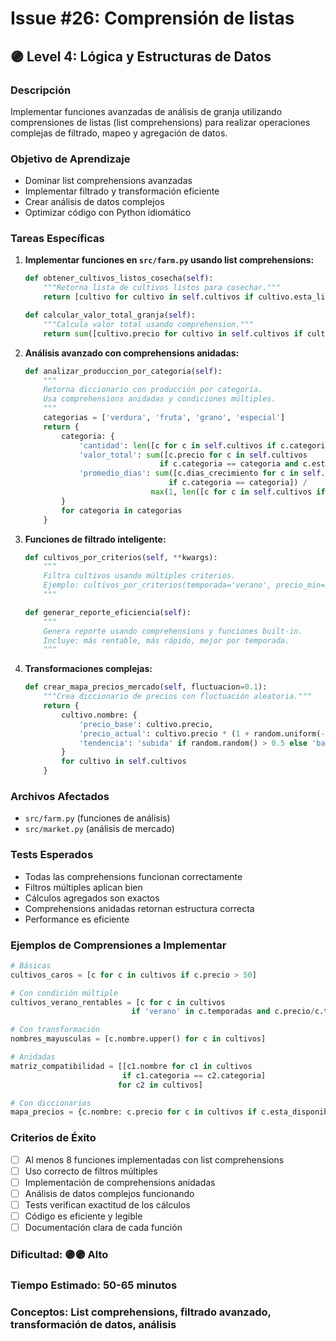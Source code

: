 # Issue #26: Comprensión de listas

## 🟣 Level 4: Lógica y Estructuras de Datos

### Descripción
Implementar funciones avanzadas de análisis de granja utilizando comprensiones de listas (list comprehensions) para realizar operaciones complejas de filtrado, mapeo y agregación de datos.

### Objetivo de Aprendizaje
- Dominar list comprehensions avanzadas
- Implementar filtrado y transformación eficiente
- Crear análisis de datos complejos
- Optimizar código con Python idiomático

### Tareas Específicas

1. **Implementar funciones en `src/farm.py` usando list comprehensions:**
   ```python
   def obtener_cultivos_listos_cosecha(self):
       """Retorna lista de cultivos listos para cosechar."""
       return [cultivo for cultivo in self.cultivos if cultivo.esta_listo()]
   
   def calcular_valor_total_granja(self):
       """Calcula valor total usando comprehension."""
       return sum([cultivo.precio for cultivo in self.cultivos if cultivo.esta_listo()])
   ```

2. **Análisis avanzado con comprehensions anidadas:**
   ```python
   def analizar_produccion_por_categoria(self):
       """
       Retorna diccionario con producción por categoría.
       Usa comprehensions anidadas y condiciones múltiples.
       """
       categorias = ['verdura', 'fruta', 'grano', 'especial']
       return {
           categoria: {
               'cantidad': len([c for c in self.cultivos if c.categoria == categoria]),
               'valor_total': sum([c.precio for c in self.cultivos 
                                 if c.categoria == categoria and c.esta_listo()]),
               'promedio_dias': sum([c.dias_crecimiento for c in self.cultivos 
                                   if c.categoria == categoria]) / 
                               max(1, len([c for c in self.cultivos if c.categoria == categoria]))
           }
           for categoria in categorias
       }
   ```

3. **Funciones de filtrado inteligente:**
   ```python
   def cultivos_por_criterios(self, **kwargs):
       """
       Filtra cultivos usando múltiples criterios.
       Ejemplo: cultivos_por_criterios(temporada='verano', precio_min=20, nivel_max=5)
       """
   
   def generar_reporte_eficiencia(self):
       """
       Genera reporte usando comprehensions y funciones built-in.
       Incluye: más rentable, más rápido, mejor por temporada.
       """
   ```

4. **Transformaciones complejas:**
   ```python
   def crear_mapa_precios_mercado(self, fluctuacion=0.1):
       """Crea diccionario de precios con fluctuación aleatoria."""
       return {
           cultivo.nombre: {
               'precio_base': cultivo.precio,
               'precio_actual': cultivo.precio * (1 + random.uniform(-fluctuacion, fluctuacion)),
               'tendencia': 'subida' if random.random() > 0.5 else 'bajada'
           }
           for cultivo in self.cultivos
       }
   ```

### Archivos Afectados
- `src/farm.py` (funciones de análisis)
- `src/market.py` (análisis de mercado)

### Tests Esperados
- Todas las comprehensions funcionan correctamente
- Filtros múltiples aplican bien
- Cálculos agregados son exactos
- Comprehensions anidadas retornan estructura correcta
- Performance es eficiente

### Ejemplos de Comprensiones a Implementar
```python
# Básicas
cultivos_caros = [c for c in cultivos if c.precio > 50]

# Con condición múltiple
cultivos_verano_rentables = [c for c in cultivos 
                           if 'verano' in c.temporadas and c.precio/c.tiempo > 5]

# Con transformación
nombres_mayusculas = [c.nombre.upper() for c in cultivos]

# Anidadas
matriz_compatibilidad = [[c1.nombre for c1 in cultivos 
                         if c1.categoria == c2.categoria] 
                        for c2 in cultivos]

# Con diccionarios
mapa_precios = {c.nombre: c.precio for c in cultivos if c.esta_disponible()}
```

### Criterios de Éxito
- [ ] Al menos 8 funciones implementadas con list comprehensions
- [ ] Uso correcto de filtros múltiples
- [ ] Implementación de comprehensions anidadas
- [ ] Análisis de datos complejos funcionando
- [ ] Tests verifican exactitud de los cálculos
- [ ] Código es eficiente y legible
- [ ] Documentación clara de cada función

### Dificultad: 🟣🟣 Alto
### Tiempo Estimado: 50-65 minutos
### Conceptos: List comprehensions, filtrado avanzado, transformación de datos, análisis